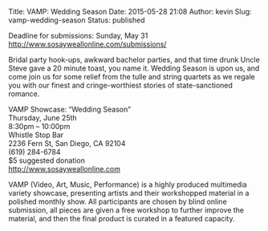 Title: VAMP: Wedding Season
Date: 2015-05-28 21:08
Author: kevin
Slug: vamp-wedding-season
Status: published

Deadline for submissions: Sunday, May 31  
http://www.sosayweallonline.com/submissions/

Bridal party hook-ups, awkward bachelor parties, and that time drunk Uncle Steve gave a 20 minute toast, you name it. Wedding Season is upon us, and come join us for some relief from the tulle and string quartets as we regale you with our finest and cringe-worthiest stories of state-sanctioned romance.

VAMP Showcase: “Wedding Season”  
Thursday, June 25th  
8:30pm – 10:00pm  
Whistle Stop Bar  
2236 Fern St, San Diego, CA 92104  
(619) 284-6784  
\$5 suggested donation  
http://www.sosayweallonline.com

VAMP (Video, Art, Music, Performance) is a highly produced multimedia variety showcase, presenting artists and their workshopped material in a polished monthly show. All participants are chosen by blind online submission, all pieces are given a free workshop to further improve the material, and then the final product is curated in a featured capacity.
